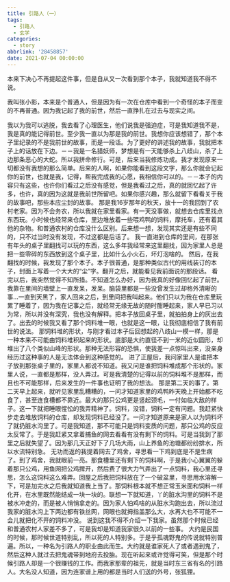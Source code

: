 ```yaml
---
title: 引路人（一）
tags:
  - 引路人
  - 玄学
categories:
  - story
abbrlink: '28458857'
date: 2021-07-04 00:00:00
---
```

本来下决心不再提起这件事，但是自从又一次看到那个本子，我就知道我不得不说。

我叫张小影，本来是个普通人，但是因为有一次在仓库中看到一个奇怪的本子而变的不再普通。因为我记起了我的前世，然后一直挣扎在过去与现实之间。

<!--more-->
我以为我可以逃脱，我去看了心理医生，他们说我是强迫症，可是我知道我不是，我是真的能记得前世。至少我一直以为那是我的前世。我想你应该想错了，那个本子里纪录的不是我前世的故事，而是一段话。为了更好的讲述我的故事，我就把本子上的话放在下边。－－我是一名猎妖师，梦想是有一天能够杀上八歧山，杀了上边那条恶心的大蛇。所以我拼命修行。可是，后来当我修炼功成。我才发现原来一切都没有我想的那么简单。后来的人啊，如果你能看到这段文字，那么你就会记起你的前世，也就是我，记得，帮我完成我的心愿，我相信你可以的。－－本子的内容只有这些，也许你们看过之后没有感觉，但是我看过之后，真的就回忆起了许多，也许，真的因为这就是我前世所留吧。如果你感兴趣，那么就留下看看关于我的故事吧，那些本应尘封的故事。
那是我16岁那年的秋天，放十一的我回到了农村老家。因为不会务农，所以我就在家里看家。有一天没事做，就想去仓库里找点东西玩。小时候也经常来仓库，里边堆放着一些喂鸡鸭的饲料，摩托车，还有着其他的杂物。和普通农村的仓库没什么区别。后来想一想，发现其实还是有些不同的，只不过当时没有发现，不过这都是后话了。 我一直进到仓库的里间，在那张有年头的桌子里翻找可以玩的东西，这么多年我经常来这里翻找，因为家里人总是把一些零碎的东西放到这个桌子里，比如什么小火石，坏灯泡啥的。 然后，在我翻找的时候，我发现了那个本子。本子很普通，是那种类似古代的用线装订的本子，封面上写着一个大大的“尘”字。翻开之后，就能看见我前面说的那段话。 看完以后，我突然觉得不知所措。不知道怎么办好，因为我真的好像回忆起了前世。 我靠在里间的墙壁上一直发呆，发呆。脑袋里都是一些没曾发生过却格外清晰的事…一直到天黑了，家人回来之后，到里间把我叫起来。他们只以为我在仓库里玩累了睡着了，因为我在记事之后，就经常无缘无故的随时酣睡起来，家人早已习以为常，所以并没有深究，我也没有解释。把本子放回桌子里，就拍拍身上的灰出去了。出去的时候我又看了那个饲料堆一眼，也就是这一眼，让我彻底相信了我有前世的说法。 那饲料堆的形状，与刚才看过本子后回想起的八歧山一模一样，那是一种本来不可能由饲料堆积起来的形状。底部是大约直径不到一米的近似圆形，却堆出了八个类似山峰的形状。那种无法形容的恐惧，使我差一点惊叫出来，没亲身经历过这种事的人是无法体会到这种感觉的。 进了正屋后，我问家里人是谁把本子放到那张桌子里的，家里人都说不知道。我又问是谁把饲料堆成那个形状的。家里人说，一直都是那样，没人弄过。可是我清楚的记得以前的饲料堆不是那样，而且也不可能那样，后来发生的一件事也证明了我的想法。
那是第二天的事了。第二天早上起来，就听见家里乱糟糟的，一问才知道家里的鸡鸭昨天晚上开始都不吃食了，甚至连食槽都不靠近。最大的那只公鸡更是竖起颈毛，一付如临大敌的样子。这一下就把睡眼惺忪的我弄精神了。饲料，没错，饲料一定有问题。我赶紧快步走去堆放饲料的仓库，却发现饲料已经没了。一问才知道原来是家人以为饲料坏了就扔脏水沟里了。可是我知道，那不可能只是饲料变质的问题，那只公鸡的反应太反常了。于是我赶紧又拿着捕鱼的网去看看有没有剩下的饲料。可是当我到了那里之后就失望了。因为那几天正好下了几场大雨，山上养鱼的池塘都纷纷排水，所以水流特别急。 无功而返的我提着网去了鸡舍，寻思看一下鸡到底是不是生病了。到了鸡舍，我就眼前一亮。那食槽里还有剩下的饲料啊，于是我小心翼翼的躲着那只公鸡，用鱼网把公鸡撵开，然后费了很大力气弄出了一点饲料，我心里还寻思，怎么这饲料这么难弄。回屋之后我把饲料放在了一个破盆里，寻思用水溶解一下，可是加完水之后我就知道我上当了。那饲料根本就不想正常玉米面和饲料一样化开，在水里既然能结成一块一块的。联想一下就知道，丫的脏水沟里的饲料不是被水冲走的，而是被人悄悄拿走的。因为家人怕鸡啥的从脏水沟跑出去，所以流过我家的脏水沟上下两边都有铁丝网，网眼也就拇指盖那么大，水再大也不可能不一会儿就把化不开的饲料冲没。 说到这我不得不介绍一下我家。虽然那个时候已经和普通农村人家差不多了，可是我却是知道我家很久以前的一些事。 大约是民国的时候，那时候世道特别乱，所以死的人特别多。于是乎孤魂野鬼的传说就特别普遍。所以，一种名为引路人的职业由此而生。大约就是谁家死人了或者遇到鬼了，然后这种人就过去把鬼魂带到地府去投胎。现在听起来或许觉得可笑，但是那个时候引路人却是一个很赚钱的工作。而我家那辈的祖先，就是当时东三省有名的引路人。大名没人知道，因为连家谱上用的都是当时人们送的外号，张狐狸。


